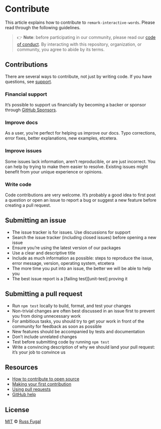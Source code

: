 # Contribute

This article explains how to contribute to `remark-interactive-words`.
Please read through the following guidelines.

> 👉 **Note**: before participating in our community, please read our
> [code of conduct][coc].
> By interacting with this repository, organization, or community, you agree to
> abide by its terms.

## Contributions

There are several ways to contribute, not just by writing code.
If you have questions, see [support].

### Financial support

It’s possible to support us financially by becoming a backer or sponsor through
[GitHub Sponsors][author].

### Improve docs

As a user, you’re perfect for helping us improve our docs.
Typo corrections, error fixes, better explanations, new examples, etcetera.

### Improve issues

Some issues lack information, aren’t reproducible, or are just incorrect.
You can help by trying to make them easier to resolve.
Existing issues might benefit from your unique experience or opinions.

### Write code

Code contributions are very welcome.
It’s probably a good idea to first post a question or open an issue to report a
bug or suggest a new feature before creating a pull request.

## Submitting an issue

*   The issue tracker is for issues.
    Use discussions for support
*   Search the issue tracker (including closed issues) before opening a new
    issue
*   Ensure you’re using the latest version of our packages
*   Use a clear and descriptive title
*   Include as much information as possible: steps to reproduce the issue,
    error message, version, operating system, etcetera
*   The more time you put into an issue, the better we will be able to help you
*   The best issue report is a [failing test][unit-test] proving it

## Submitting a pull request

*   Run `npm test` locally to build, format, and test your changes
*   Non-trivial changes are often best discussed in an issue first to prevent
    you from doing unnecessary work
*   For ambitious tasks, you should try to get your work in front of the
    community for feedback as soon as possible
*   New features should be accompanied by tests and documentation
*   Don’t include unrelated changes
*   Test before submitting code by running `npm test`
*   Write a convincing description of why we should land your pull request:
    it’s your job to convince us

## Resources

*   [How to contribute to open source](https://opensource.guide/how-to-contribute/)
*   [Making your first contribution](https://medium.com/@vadimdemedes/making-your-first-contribution-de6576ddb190)
*   [Using pull requests](https://help.github.com/articles/about-pull-requests/)
*   [GitHub help](https://help.github.com)

## License

[MIT][license] © [Russ Fugal][author]

<!-- Definitions -->

[license]: https://github.com/SARAsBooks/remark-interactive-words/blob/main/LICENSE

[author]: https://www.github.com/sponsors/SARAsBooks/

[coc]: https://github.com/remarkjs/.github/blob/main/code-of-conduct.md

[support]: support.md
